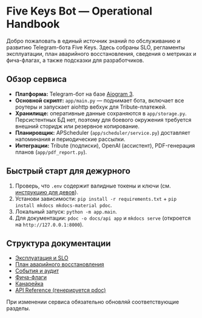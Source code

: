 # Five Keys Bot — Operational Handbook

Добро пожаловать в единый источник знаний по обслуживанию и развитию Telegram-бота Five Keys. Здесь собраны SLO, регламенты эксплуатации, план аварийного восстановления, сведения о метриках и фича-флагах, а также подсказки для разработчиков.

## Обзор сервиса

- **Платформа:** Telegram-бот на базе [Aiogram 3](https://docs.aiogram.dev/).
- **Основной скрипт:** `app/main.py` — поднимает бота, включает все роутеры и запускает aiohttp вебхук для Tribute-платежей.
- **Хранилище:** оперативные данные сохраняются в `app/storage.py`. Персистентных БД нет, поэтому для боевого окружения требуется внешний сторидж или резервное копирование.
- **Планировщик:** APScheduler (`app/scheduler/service.py`) доставляет напоминания и периодические рассылки.
- **Интеграции:** Tribute (подписки), OpenAI (ассистент), PDF-генерация планов (`app/pdf_report.py`).

## Быстрый старт для дежурного

1. Проверь, что `.env` содержит валидные токены и ключи (см. [инструкцию для девов](ops.md#how-to-dev)).
2. Установи зависимости: `pip install -r requirements.txt` + `pip install mkdocs mkdocs-material pdoc`.
3. Локальный запуск: `python -m app.main`.
4. Для документации: `pdoc -o docs/api app` и `mkdocs serve` (откроется на `http://127.0.0.1:8000`).

## Структура документации

- [Эксплуатация и SLO](ops.md)
- [План аварийного восстановления](disaster_recovery.md)
- [События и аудит](events.md)
- [Фича-флаги](flags.md)
- [Канарейка](canary.md)
- [API Reference (генерируется pdoc)](api/index.html)

При изменении сервиса обязательно обновляй соответствующие разделы.
